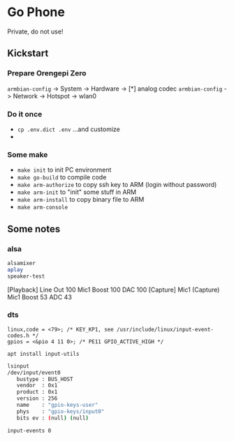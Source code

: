 # Go Phone
Private, do not use!

## Kickstart

### Prepare Orengepi Zero
`armbian-config` -> System -> Hardware -> [*] analog codec
`armbian-config` -> Network -> Hotspot -> wlan0

### Do it once
- `cp .env.dict .env` ...and customize
- 
### Some make
- `make init` to init PC environment
- `make go-build` to compile code
- `make arm-authorize` to copy ssh key to ARM (login without password)
- `make arm-init` to "init" some stuff in ARM
- `make arm-install` to copy binary file to ARM
- `make arm-console`


## Some notes

### alsa
```sh
alsamixer
aplay
speaker-test
```
[Playback]
Line Out  100
Mic1 Boost 100
DAC 100
[Capture]
Mic1 (Capture)
Mic1 Boost 53
ADC 43

### dts
```
linux,code = <79>; /* KEY_KP1, see /usr/include/linux/input-event-codes.h */
gpios = <&pio 4 11 0>; /* PE11 GPIO_ACTIVE_HIGH */
```

`apt install input-utils`
```sh
lsinput
/dev/input/event0
   bustype : BUS_HOST
   vendor  : 0x1
   product : 0x1
   version : 256
   name    : "gpio-keys-user"
   phys    : "gpio-keys/input0"
   bits ev : (null) (null)

input-events 0

```

